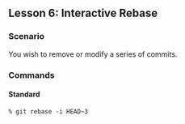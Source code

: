 ## Lesson 6: Interactive Rebase

### Scenario
You wish to remove or modify a series of commits.

### Commands

#### Standard

```
% git rebase -i HEAD~3
```